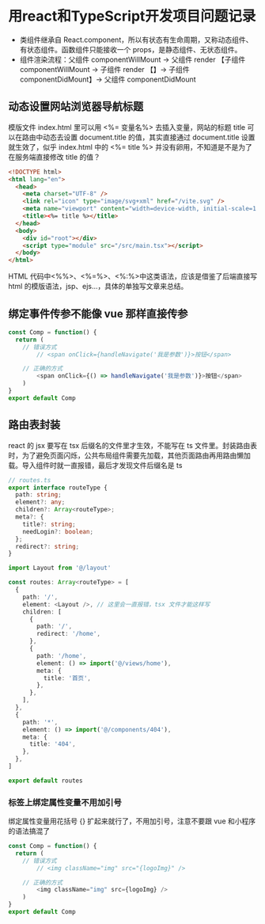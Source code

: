 # 用react和TypeScript开发项目问题记录

* 类组件继承自 React.component，所以有状态有生命周期，又称动态组件、有状态组件。函数组件只能接收一个 props，是静态组件、无状态组件。
* 组件渲染流程：父组件 componentWillMount -> 父组件 render 【子组件 componentWillMount -> 子组件 render 【】-> 子组件 componentDidMount】-> 父组件 componentDidMount

## 动态设置网站浏览器导航标题

模版文件 index.html 里可以用 <%= 变量名%> 去插入变量，网站的标题 title 可以在路由中动态去设置 document.title 的值，其实直接通过 document.title 设置就生效了，似乎 index.html 中的 <%= title %> 并没有卵用，不知道是不是为了在服务端直接修改 title 的值？

```html
<!DOCTYPE html>
<html lang="en">
  <head>
    <meta charset="UTF-8" />
    <link rel="icon" type="image/svg+xml" href="/vite.svg" />
    <meta name="viewport" content="width=device-width, initial-scale=1.0" />
    <title><%= title %></title>
  </head>
  <body>
    <div id="root"></div>
    <script type="module" src="/src/main.tsx"></script>
  </body>
</html>
```

HTML 代码中<%%>、<%=%>、<%:%>中这类语法，应该是借鉴了后端直接写 html 的模版语法，jsp、ejs...，具体的单独写文章来总结。


## 绑定事件传参不能像 vue 那样直接传参

```ts
const Comp = function() {
  return (
    // 错误方式
		// <span onClick={handleNavigate('我是参数')}>按钮</span>

    // 正确的方式
		<span onClick={() => handleNavigate('我是参数')}>按钮</span>
	)
}
export default Comp
```

## 路由表封装
react 的 jsx 要写在 tsx 后缀名的文件里才生效，不能写在 ts 文件里。封装路由表时，为了避免页面闪烁，公共布局组件需要先加载，其他页面路由再用路由懒加载。导入组件时就一直报错，最后才发现文件后缀名是 ts

```ts
// routes.ts
export interface routeType {
  path: string;
  element?: any;
  children?: Array<routeType>;
  meta?: {
    title?: string;
    needLogin?: boolean;
  };
  redirect?: string;
}

import Layout from '@/layout'

const routes: Array<routeType> = [
  {
    path: '/',
    element: <Layout />, // 这里会一直报错，tsx 文件才能这样写
    children: [
      {
        path: '/',
        redirect: '/home',
      },
      {
        path: '/home',
        element: () => import('@/views/home'),
        meta: {
          title: '首页',
        },
      },
    ],
  },
  {
    path: '*',
    element: () => import('@/components/404'),
    meta: {
      title: '404',
    },
  },
]

export default routes
```

### 标签上绑定属性变量不用加引号

绑定属性变量用花括号 {} 扩起来就行了，不用加引号，注意不要跟 vue 和小程序的语法搞混了
```ts
const Comp = function() {
  return (
    // 错误方式
		// <img className="img" src="{logoImg}" />

    // 正确的方式
		<img className="img" src={logoImg} />
	)
}
export default Comp
```
